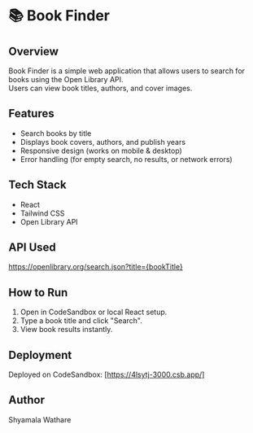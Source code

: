 # 📚 Book Finder

## Overview
Book Finder is a simple web application that allows users to search for books using the Open Library API.  
Users can view book titles, authors, and cover images.

## Features
- Search books by title
- Displays book covers, authors, and publish years
- Responsive design (works on mobile & desktop)
- Error handling (for empty search, no results, or network errors)

## Tech Stack
- React
- Tailwind CSS
- Open Library API

## API Used
https://openlibrary.org/search.json?title={bookTitle}

## How to Run
1. Open in CodeSandbox or local React setup.
2. Type a book title and click "Search".
3. View book results instantly.

## Deployment
Deployed on CodeSandbox: [https://4lsytj-3000.csb.app/]

## Author
Shyamala Wathare

